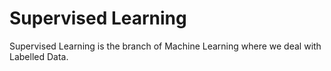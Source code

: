 # Supervised Learning

Supervised Learning is the branch of Machine Learning where we deal with Labelled Data.
